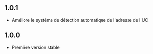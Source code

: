 ## 1.0.1 
- Améliore le système de détection automatique de l'adresse de l'UC

## 1.0.0 
- Première version stable
